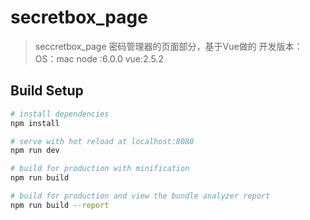 # secretbox_page

> seccretbox_page 
>  密码管理器的页面部分，基于Vue做的
>  开发版本：
>      OS：mac
>      node :6.0.0
>      vue:2.5.2

## Build Setup

``` bash
# install dependencies
npm install

# serve with hot reload at localhost:8080
npm run dev

# build for production with minification
npm run build

# build for production and view the bundle analyzer report
npm run build --report
```
